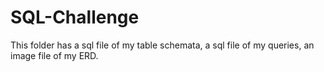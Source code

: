 # SQL-Challenge
This folder has a sql file of my table schemata, a sql file of my queries, an image file of my ERD.
